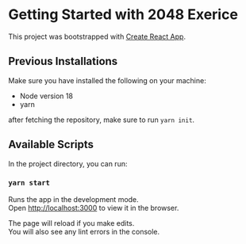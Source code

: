 # Getting Started with 2048 Exerice

This project was bootstrapped with [Create React App](https://github.com/facebook/create-react-app).

## Previous Installations
Make sure you have installed the following on your machine:
- Node version 18
- yarn

after fetching the repository, make sure to run `yarn init`.

## Available Scripts

In the project directory, you can run:

### `yarn start`

Runs the app in the development mode.\
Open [http://localhost:3000](http://localhost:3000) to view it in the browser.

The page will reload if you make edits.\
You will also see any lint errors in the console.

